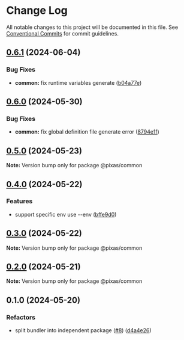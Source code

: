# Change Log

All notable changes to this project will be documented in this file.
See [Conventional Commits](https://conventionalcommits.org) for commit guidelines.

## [0.6.1](https://github.com/kagawagao/pixas/compare/v0.6.0...v0.6.1) (2024-06-04)

### Bug Fixes

- **common:** fix runtime variables generate ([b04a77e](https://github.com/kagawagao/pixas/commit/b04a77e10279a782e5f0bdde742bfec49bf89328))

## [0.6.0](https://github.com/kagawagao/pixas/compare/v0.5.0...v0.6.0) (2024-05-30)

### Bug Fixes

- **common:** fix global definition file generate error ([8794e1f](https://github.com/kagawagao/pixas/commit/8794e1f6182de4fcdf21dada394de5a1c38d38e8))

## [0.5.0](https://github.com/kagawagao/pixas/compare/v0.4.1...v0.5.0) (2024-05-23)

**Note:** Version bump only for package @pixas/common

## [0.4.0](https://github.com/kagawagao/pixas/compare/v0.3.0...v0.4.0) (2024-05-22)

### Features

- support specific env use --env ([bffe9d0](https://github.com/kagawagao/pixas/commit/bffe9d0b7675b12d4ee832c2c2595e6508ff9d67))

## [0.3.0](https://github.com/kagawagao/pixas/compare/v0.2.1...v0.3.0) (2024-05-22)

**Note:** Version bump only for package @pixas/common

## [0.2.0](https://github.com/kagawagao/pixas/compare/v0.1.2...v0.2.0) (2024-05-21)

**Note:** Version bump only for package @pixas/common

## 0.1.0 (2024-05-20)

### Refactors

- split bundler into independent package ([#8](https://github.com/kagawagao/pixas/issues/8)) ([d4a4e26](https://github.com/kagawagao/pixas/commit/d4a4e267d0dc96799df3d4ff90871ae52d5d3fc6))
